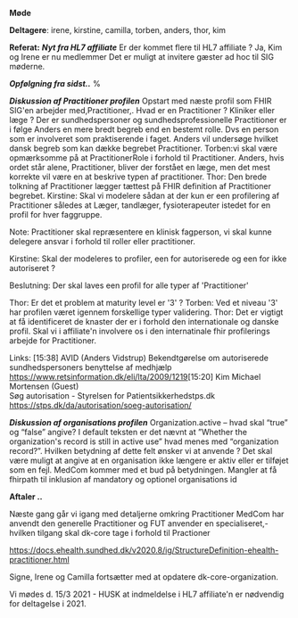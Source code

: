 **Møde**

**Deltagere**: irene, kirstine, camilla, torben, anders, thor, kim  


**Referat:**
***Nyt fra HL7 affiliate***
Er der kommet flere til HL7 affiliate  ?  Ja, Kim og Irene er nu medlemmer
Det er muligt at invitere gæster ad hoc til SIG møderne.

***Opfølgning fra sidst..***
%

***Diskussion af Practitioner profilen***
Opstart med næste profil som FHIR SIG'en arbejder med,Practitioner,.
Hvad er en Practitioner ? Kliniker eller læge ?
Der er sundhedspersoner og sundhedsprofessionelle 
Practitioner er i følge Anders en mere bredt begreb end en bestemt rolle.
Dvs en person som er involveret som praktiserende i faget. 
Anders vil undersøge hvilket dansk begreb som kan dække begrebet Practitioner.
Torben:vi skal være opmærksomme på at PractitionerRole i forhold til Practitioner.
Anders, hvis ordet står alene, Practitioner, bliver der forstået en læge, men det mest korrekte vil være en at beskrive typen af practitioner.
Thor: Den brede tolkning af Practitioner lægger tættest på FHIR definition af Practitioner begrebet.
Kirstine: Skal vi modelere sådan at der kun er een profilering af Practitioner således at Læger, tandlæger, fysioterapeuter istedet for en profil for hver faggruppe.
 
Note: Practitioner skal repræsentere en klinisk fagperson, vi skal kunne delegere ansvar i forhold til roller eller practitioner.

Kirstine: Skal der modeleres to profiler, een for autoriserede og een for ikke autoriseret ?

Beslutning: Der skal laves een profil for alle typer af 'Practitioner'

Thor: Er det et problem at maturity level er '3' ?
Torben: Ved et niveau '3' har profilen været igennem forskellige typer validering.
Thor: Det er vigtigt at få identificeret de knaster der er i forhold den internationale og danske profil.
Skal vi i affiliate'n involvere os i den internatinale fhir profilerings arbejde for Practitioner.


Links:
[15:38] AVID (Anders Vidstrup)
Bekendtgørelse om autoriserede sundhedspersoners benyttelse af medhjælp    
https://www.retsinformation.dk/eli/lta/2009/1219
​
[15:20] Kim Michael Mortensen (Guest)  
Søg autorisation - Styrelsen for Patientsikkerhedstps.dk
https://stps.dk/da/autorisation/soeg-autorisation/

***Diskussion af organisations profilen***
Organization.active – hvad skal “true” og “false” angive?  I default teksten er det nævnt at ”Whether the organization's record is still in active use” hvad menes med “organization record?”. Hvilken betydning af dette felt ønsker vi at anvende ?
Det skal være muligt at angive at en organisation ikke længere er aktiv eller er tilføjet som en fejl. MedCom kommer med et bud på betydningen.
Mangler at få fhirpath til inklusion af mandatory og optionel organisations id



**Aftaler ..**

Næste gang går vi igang med detaljerne omkring Practitioner
MedCom har anvendt den generelle Practitioner og FUT anvender en specialiseret,- hvilken tilgang skal dk-core tage i forhold til Practioner
    
https://docs.ehealth.sundhed.dk/v2020.8/ig/StructureDefinition-ehealth-practitioner.html


Signe, Irene og Camilla fortsætter med at opdatere dk-core-organization.



Vi mødes d. 15/3  2021 - HUSK at indmeldelse i HL7 affiliate'n er nødvendig for deltagelse i 2021.


 

 
